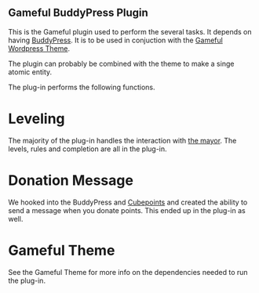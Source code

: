 Gameful BuddyPress Plugin
-------------------------

This is the Gameful plugin used to perform the several tasks. It depends on 
having [BuddyPress](http://buddypress.org/). It is to be used in conjuction 
with the [Gameful Wordpress Theme](https://github.com/natron/Gameful-Theme). 

The plugin can probably be combined with the theme to make a singe atomic
entity. 

The plug-in performs the following functions.

Leveling
========
The majority of the plug-in handles the interaction with 
[the mayor](http://gameful.org/mayor/). The levels, rules and completion are 
all in the plug-in.

Donation Message
================
We hooked into the BuddyPress and [Cubepoints](http://cubepoints.com/) and
created the ability to send a message when you donate points. This ended up
in the plug-in as well.

Gameful Theme
=============
See the Gameful Theme for more info on the dependencies needed to run the plug-in.
